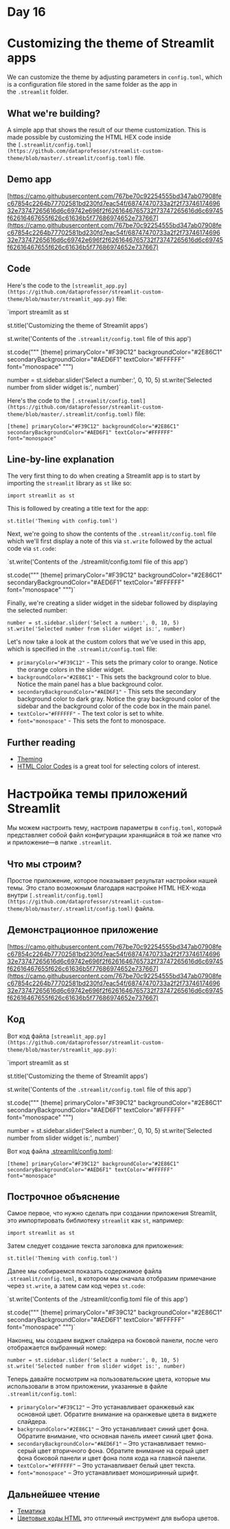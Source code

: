 # Day 16

# **Customizing the theme of Streamlit apps**

We can customize the theme by adjusting parameters in `config.toml`, which is a configuration file stored in the same folder as the app in the `.streamlit` folder.

## **What we're building?**

A simple app that shows the result of our theme customization. This is made possible by customizing the HTML HEX code inside the `[.streamlit/config.toml](https://github.com/dataprofessor/streamlit-custom-theme/blob/master/.streamlit/config.toml)` file.

## **Demo app**

[https://camo.githubusercontent.com/767be70c92254555bd347ab07908fec67854c2264b77702581bd230fd7eac54f/68747470733a2f2f7374617469632e73747265616d6c69742e696f2f6261646765732f73747265616d6c69745f62616467655f626c61636b5f77686974652e737667](https://camo.githubusercontent.com/767be70c92254555bd347ab07908fec67854c2264b77702581bd230fd7eac54f/68747470733a2f2f7374617469632e73747265616d6c69742e696f2f6261646765732f73747265616d6c69745f62616467655f626c61636b5f77686974652e737667)

## **Code**

Here's the code to the `[streamlit_app.py](https://github.com/dataprofessor/streamlit-custom-theme/blob/master/streamlit_app.py)` file:

`import streamlit as st

st.title('Customizing the theme of Streamlit apps')

st.write('Contents of the `.streamlit/config.toml` file of this app')

st.code("""
[theme]
primaryColor="#F39C12"
backgroundColor="#2E86C1"
secondaryBackgroundColor="#AED6F1"
textColor="#FFFFFF"
font="monospace"
""")

number = st.sidebar.slider('Select a number:', 0, 10, 5)
st.write('Selected number from slider widget is:', number)`

Here's the code to the `[.streamlit/config.toml](https://github.com/dataprofessor/streamlit-custom-theme/blob/master/.streamlit/config.toml)` file:

`[theme]
primaryColor="#F39C12"
backgroundColor="#2E86C1"
secondaryBackgroundColor="#AED6F1"
textColor="#FFFFFF"
font="monospace"`

## **Line-by-line explanation**

The very first thing to do when creating a Streamlit app is to start by importing the `streamlit` library as `st` like so:

`import streamlit as st`

This is followed by creating a title text for the app:

`st.title('Theming with config.toml')`

Next, we're going to show the contents of the `.streamlit/config.toml` file which we'll first display a note of this via `st.write` followed by the actual code via `st.code`:

`st.write('Contents of the ./streamlit/config.toml file of this app')

st.code("""
[theme]
primaryColor="#F39C12"
backgroundColor="#2E86C1"
secondaryBackgroundColor="#AED6F1"
textColor="#FFFFFF"
font="monospace"
""")`

Finally, we're creating a slider widget in the sidebar followed by displaying the selected number:

`number = st.sidebar.slider('Select a number:', 0, 10, 5)
st.write('Selected number from slider widget is:', number)`

Let's now take a look at the custom colors that we've used in this app, which is specified in the `.streamlit/config.toml` file:

- `primaryColor="#F39C12"` - This sets the primary color to orange. Notice the orange colors in the slider widget.
- `backgroundColor="#2E86C1"` - This sets the background color to blue. Notice the main panel has a blue background color.
- `secondaryBackgroundColor="#AED6F1"` - This sets the secondary background color to dark gray. Notice the gray background color of the sidebar and the background color of the code box in the main panel.
- `textColor="#FFFFFF"` - The text color is set to white.
- `font="monospace"` - This sets the font to monospace.

## **Further reading**

- [Theming](https://docs.streamlit.io/library/advanced-features/theming)
- [HTML Color Codes](https://htmlcolorcodes.com/) is a great tool for selecting colors of interest.

# **Настройка темы приложений Streamlit**

Мы можем настроить тему, настроив параметры в `config.toml`, который представляет собой файл конфигурации хранящийся в той же папке что и приложение—в папке `.streamlit`.

## **Что мы строим?**

Простое приложение, которое показывает результат настройки нашей темы. Это стало возможным благодаря настройке HTML HEX-кода внутри `[.streamlit/config.toml](https://github.com/dataprofessor/streamlit-custom-theme/blob/master/.streamlit/config.toml)` файла.

## **Демонстрационное приложение**

[https://camo.githubusercontent.com/767be70c92254555bd347ab07908fec67854c2264b77702581bd230fd7eac54f/68747470733a2f2f7374617469632e73747265616d6c69742e696f2f6261646765732f73747265616d6c69745f62616467655f626c61636b5f77686974652e737667](https://camo.githubusercontent.com/767be70c92254555bd347ab07908fec67854c2264b77702581bd230fd7eac54f/68747470733a2f2f7374617469632e73747265616d6c69742e696f2f6261646765732f73747265616d6c69745f62616467655f626c61636b5f77686974652e737667)

## **Код**

Вот код файла `[streamlit_app.py](https://github.com/dataprofessor/streamlit-custom-theme/blob/master/streamlit_app.py)`:

`import streamlit as st

st.title('Customizing the theme of Streamlit apps')

st.write('Contents of the `.streamlit/config.toml` file of this app')

st.code("""
[theme]
primaryColor="#F39C12"
backgroundColor="#2E86C1"
secondaryBackgroundColor="#AED6F1"
textColor="#FFFFFF"
font="monospace"
""")

number = st.sidebar.slider('Select a number:', 0, 10, 5)
st.write('Selected number from slider widget is:', number)`

Вот код файла [.streamlit/config.toml](https://github.com/dataprofessor/streamlit-custom-theme/blob/master/.streamlit/config.toml):

`[theme]
primaryColor="#F39C12"
backgroundColor="#2E86C1"
secondaryBackgroundColor="#AED6F1"
textColor="#FFFFFF"
font="monospace"`

## **Построчное объяснение**

Самое первое, что нужно сделать при создании приложения Streamlit, это импортировать библиотеку `streamlit` как `st`, например:

`import streamlit as st`

Затем следует создание текста заголовка для приложения:

`st.title('Theming with config.toml')`

Далее мы собираемся показать содержимое файла `.streamlit/config.toml`, в котором мы сначала отобразим примечание через `st.write`, а затем сам код через `st.code`:

`st.write('Contents of the ./streamlit/config.toml file of this app')

st.code("""
[theme]
primaryColor="#F39C12"
backgroundColor="#2E86C1"
secondaryBackgroundColor="#AED6F1"
textColor="#FFFFFF"
font="monospace"
""")`

Наконец, мы создаем виджет слайдера на боковой панели, после чего отображается выбранный номер:

`number = st.sidebar.slider('Select a number:', 0, 10, 5)
st.write('Selected number from slider widget is:', number)`

Теперь давайте посмотрим на пользовательские цвета, которые мы использовали в этом приложении, указанные в файле `.streamlit/config.toml`:

- `primaryColor="#F39C12"` – Это устанавливает оранжевый как основной цвет. Обратите внимание на оранжевые цвета в виджете слайдера.
- `backgroundColor="#2E86C1"` – Это устанавливает синий цвет фона. Обратите внимание, что основная панель имеет синий цвет фона.
- `secondaryBackgroundColor="#AED6F1"` – Это устанавливает темно-серый цвет вторичного фона. Обратите внимание на серый цвет фона боковой панели и цвет фона поля кода на главной панели.
- `textColor="#FFFFFF"` – Это устанавливает белый цвет текста.
- `font="monospace"` – Это устанавливает моноширинный шрифт.

## **Дальнейшее чтение**

- [Тематика](https://docs.streamlit.io/library/advanced-features/theming)
- [Цветовые коды HTML](https://htmlcolorcodes.com/) это отличный инструмент для выбора цветов.